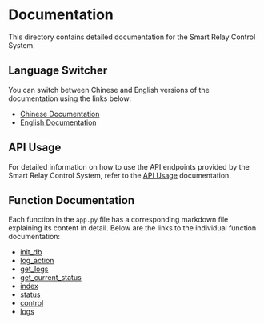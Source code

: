 # Documentation

This directory contains detailed documentation for the Smart Relay Control System.

## Language Switcher

You can switch between Chinese and English versions of the documentation using the links below:

- [Chinese Documentation](README_zh.md)
- [English Documentation](README_en.md)

## API Usage

For detailed information on how to use the API endpoints provided by the Smart Relay Control System, refer to the [API Usage](api_usage.md) documentation.

## Function Documentation

Each function in the `app.py` file has a corresponding markdown file explaining its content in detail. Below are the links to the individual function documentation:

- [init_db](functions/init_db.md)
- [log_action](functions/log_action.md)
- [get_logs](functions/get_logs.md)
- [get_current_status](functions/get_current_status.md)
- [index](functions/index.md)
- [status](functions/status.md)
- [control](functions/control.md)
- [logs](functions/logs.md)
